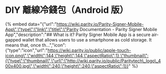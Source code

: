 # DIY 離線冷錢包（Android 版）

{% embed data="{\"url\":\"https://wiki.parity.io/Parity-Signer-Mobile-App\",\"type\":\"link\",\"title\":\"Parity Documentation - Parity Signer Mobile App\",\"description\":\"\#\# What is it? Parity Signer Mobile App is a secure air-gapped wallet that allows users to use a smartphone as cold storage. It means that, once th...\",\"icon\":{\"type\":\"icon\",\"url\":\"https://wiki.parity.io/public/apple-touch-icon.png\",\"width\":144,\"height\":144,\"aspectRatio\":1},\"thumbnail\":{\"type\":\"thumbnail\",\"url\":\"http://wiki.parity.io/public/Paritytech\_logo\_400x400.jpg\",\"width\":240,\"height\":240,\"aspectRatio\":1}}" %}

